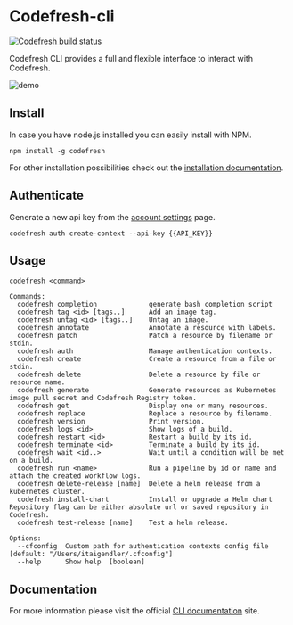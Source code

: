 # Codefresh-cli
[![Codefresh build status]( https://g.codefresh.io/api/badges/build?repoOwner=codefresh-io&repoName=cli&branch=master&pipelineName=build&accountName=codefresh-inc&type=cf-1)]( https://g.codefresh.io/repositories/codefresh-io/cli/builds?filter=trigger:build;branch:master;service:5a4c94b54e6e5f0001c4f913~build)

Codefresh CLI provides a full and flexible interface to interact with Codefresh.

![demo](cli.gif)

## Install
In case you have node.js installed you can easily install with NPM.

`npm install -g codefresh`

For other installation possibilities check out the <a href="http://cli.codefresh.io/installation" target="_blank">installation documentation</a>.

## Authenticate
Generate a new api key from the <a href="https://g.codefresh.io/account-conf/tokens" target="_blank">account settings</a> page.

`codefresh auth create-context --api-key {{API_KEY}}`

## Usage
```$xslt
codefresh <command>

Commands:
  codefresh completion             generate bash completion script
  codefresh tag <id> [tags..]      Add an image tag.
  codefresh untag <id> [tags..]    Untag an image.
  codefresh annotate               Annotate a resource with labels.
  codefresh patch                  Patch a resource by filename or stdin.
  codefresh auth                   Manage authentication contexts.
  codefresh create                 Create a resource from a file or stdin.
  codefresh delete                 Delete a resource by file or resource name.
  codefresh generate               Generate resources as Kubernetes image pull secret and Codefresh Registry token.
  codefresh get                    Display one or many resources.
  codefresh replace                Replace a resource by filename.
  codefresh version                Print version.
  codefresh logs <id>              Show logs of a build.
  codefresh restart <id>           Restart a build by its id.
  codefresh terminate <id>         Terminate a build by its id.
  codefresh wait <id..>            Wait until a condition will be met on a build.
  codefresh run <name>             Run a pipeline by id or name and attach the created workflow logs.
  codefresh delete-release [name]  Delete a helm release from a kubernetes cluster.
  codefresh install-chart          Install or upgrade a Helm chart Repository flag can be either absolute url or saved repository in Codefresh.
  codefresh test-release [name]    Test a helm release.

Options:
  --cfconfig  Custom path for authentication contexts config file  [default: "/Users/itaigendler/.cfconfig"]
  --help      Show help  [boolean]
```

## Documentation
For more information please visit the official <a href="http://cli.codefresh.io" target="_blank">CLI documentation</a> site.

